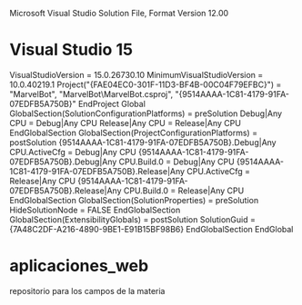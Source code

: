 
Microsoft Visual Studio Solution File, Format Version 12.00
# Visual Studio 15
VisualStudioVersion = 15.0.26730.10
MinimumVisualStudioVersion = 10.0.40219.1
Project("{FAE04EC0-301F-11D3-BF4B-00C04F79EFBC}") = "MarvelBot", "MarvelBot\MarvelBot.csproj", "{9514AAAA-1C81-4179-91FA-07EDFB5A750B}"
EndProject
Global
	GlobalSection(SolutionConfigurationPlatforms) = preSolution
		Debug|Any CPU = Debug|Any CPU
		Release|Any CPU = Release|Any CPU
	EndGlobalSection
	GlobalSection(ProjectConfigurationPlatforms) = postSolution
		{9514AAAA-1C81-4179-91FA-07EDFB5A750B}.Debug|Any CPU.ActiveCfg = Debug|Any CPU
		{9514AAAA-1C81-4179-91FA-07EDFB5A750B}.Debug|Any CPU.Build.0 = Debug|Any CPU
		{9514AAAA-1C81-4179-91FA-07EDFB5A750B}.Release|Any CPU.ActiveCfg = Release|Any CPU
		{9514AAAA-1C81-4179-91FA-07EDFB5A750B}.Release|Any CPU.Build.0 = Release|Any CPU
	EndGlobalSection
	GlobalSection(SolutionProperties) = preSolution
		HideSolutionNode = FALSE
	EndGlobalSection
	GlobalSection(ExtensibilityGlobals) = postSolution
		SolutionGuid = {7A48C2DF-A216-4890-9BE1-E91B15BF98B6}
	EndGlobalSection
EndGlobal
# aplicaciones_web
repositorio para los campos de la materia
